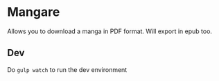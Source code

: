 Mangare
===

Allows you to download a manga in PDF format.
Will export in epub too.

## Dev

Do `gulp watch` to run the dev environment
